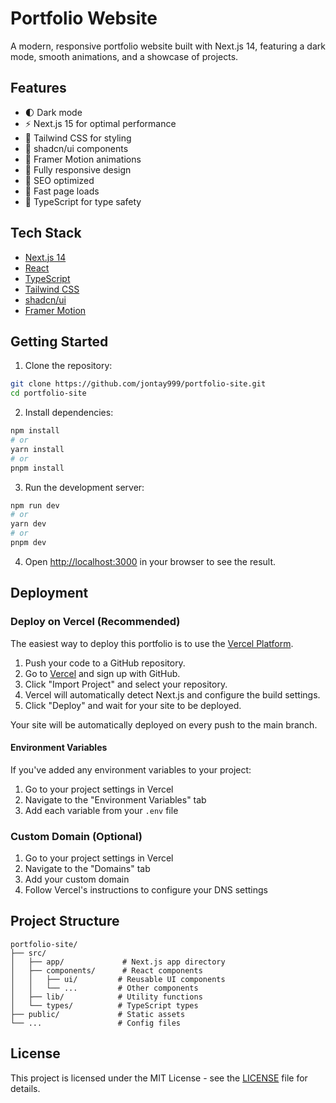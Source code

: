 # Portfolio Website

A modern, responsive portfolio website built with Next.js 14, featuring a dark mode, smooth animations, and a showcase of projects.

## Features

- 🌓 Dark mode
- ⚡️ Next.js 15 for optimal performance
- 🎨 Tailwind CSS for styling
- 🧩 shadcn/ui components
- 💫 Framer Motion animations
- 📱 Fully responsive design
- 🎯 SEO optimized
- 🚀 Fast page loads
- 🧪 TypeScript for type safety

## Tech Stack

- [Next.js 14](https://nextjs.org/)
- [React](https://reactjs.org/)
- [TypeScript](https://www.typescriptlang.org/)
- [Tailwind CSS](https://tailwindcss.com/)
- [shadcn/ui](https://ui.shadcn.com/)
- [Framer Motion](https://www.framer.com/motion/)

## Getting Started

1. Clone the repository:
```bash
git clone https://github.com/jontay999/portfolio-site.git
cd portfolio-site
```

2. Install dependencies:
```bash
npm install
# or
yarn install
# or
pnpm install
```

3. Run the development server:
```bash
npm run dev
# or
yarn dev
# or
pnpm dev
```

4. Open [http://localhost:3000](http://localhost:3000) in your browser to see the result.

## Deployment

### Deploy on Vercel (Recommended)

The easiest way to deploy this portfolio is to use the [Vercel Platform](https://vercel.com).

1. Push your code to a GitHub repository.
2. Go to [Vercel](https://vercel.com/new) and sign up with GitHub.
3. Click "Import Project" and select your repository.
4. Vercel will automatically detect Next.js and configure the build settings.
5. Click "Deploy" and wait for your site to be deployed.

Your site will be automatically deployed on every push to the main branch.

#### Environment Variables

If you've added any environment variables to your project:
1. Go to your project settings in Vercel
2. Navigate to the "Environment Variables" tab
3. Add each variable from your `.env` file

### Custom Domain (Optional)

1. Go to your project settings in Vercel
2. Navigate to the "Domains" tab
3. Add your custom domain
4. Follow Vercel's instructions to configure your DNS settings

## Project Structure

```
portfolio-site/
├── src/
│   ├── app/             # Next.js app directory
│   ├── components/      # React components
│   │   ├── ui/         # Reusable UI components
│   │   └── ...         # Other components
│   ├── lib/            # Utility functions
│   └── types/          # TypeScript types
├── public/             # Static assets
└── ...                 # Config files
```

## License

This project is licensed under the MIT License - see the [LICENSE](LICENSE) file for details.
